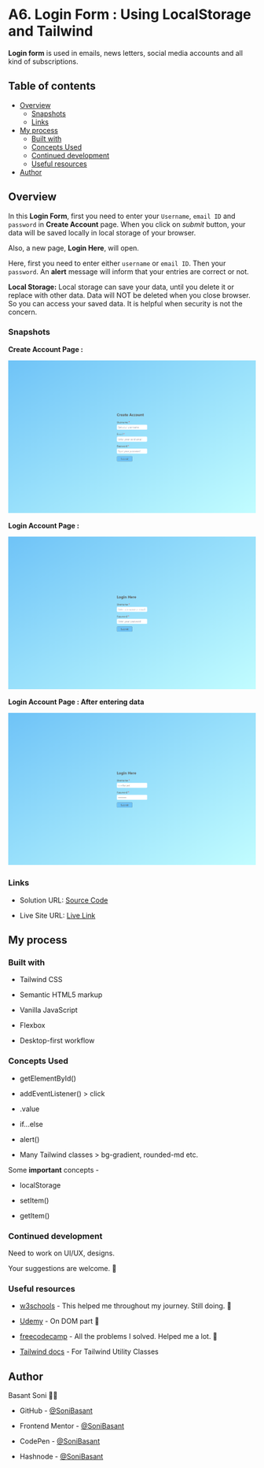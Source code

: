 # A6. Login Form : Using LocalStorage and Tailwind

**Login form** is used in emails, news letters, social media accounts and all kind of subscriptions.

## Table of contents

- [Overview](#overview)
  - [Snapshots](#snapshots)
  - [Links](#links)
- [My process](#my-process)
  - [Built with](#built-with)
  - [Concepts Used](#concepts-used)
  - [Continued development](#continued-development)
  - [Useful resources](#useful-resources)
- [Author](#author)

## Overview

In this **Login Form**, first you need to enter your `Username`, `email ID` and `password` in **Create Account** page. When you click on _submit_ button, your data will be saved locally in local storage of your browser.

Also, a new page, **Login Here**, will open.

Here, first you need to enter either `username` or `email ID`. Then your `password`. An **alert** message will inform that your entries are correct or not.

**Local Storage:** Local storage can save your data, until you delete it or replace with other data. Data will NOT be deleted when you close browser. So you can access your saved data. It is helpful when security is not the concern.

### Snapshots

**Create Account Page :**

![Login Local](Images/Login-local-snap-1.png)

**Login Account Page :**

![Login Local](Images/Login-local-snap-2.png)

**Login Account Page : After entering data**

![Login Local](Images/Login-local-snap-3.png)

### Links

- Solution URL: [Source Code](https://github.com/SoniBasant/Vanilla-JavaScript-Projects/tree/main/A6-Login-form-with-localStorage-Tailwind)

- Live Site URL: [Live Link](https://sonibasant.github.io/Vanilla-JavaScript-Projects/A6-Login-form-with-localStorage-Tailwind/src/index.html)

## My process

### Built with

- Tailwind CSS

- Semantic HTML5 markup
- Vanilla JavaScript
- Flexbox
- Desktop-first workflow

### Concepts Used

- getElementById()

- addEventListener() > click
- .value
- if...else
- alert()
- Many Tailwind classes > bg-gradient, rounded-md etc.

Some **important** concepts -

- localStorage

- setItem()
- getItem()

### Continued development

Need to work on UI/UX, designs.

Your suggestions are welcome. 🙌

### Useful resources

- [w3schools](https://www.w3schools.com) - This helped me throughout my journey. Still doing. 🙂

- [Udemy](https://www.udemy.com/course/50-projects-50-days/) - On DOM part 🤝
- [freecodecamp](https://www.freecodecamp.org/) - All the problems I solved. Helped me a lot. 🙌
- [Tailwind docs](https://tailwindcss.com/) - For Tailwind Utility Classes

## Author

Basant Soni 👨‍💻

- GitHub - [@SoniBasant](https://github.com/SoniBasant)

- Frontend Mentor - [@SoniBasant](https://www.frontendmentor.io/profile/SoniBasant)
- CodePen - [@SoniBasant](https://codepen.io/sonibasant)
- Hashnode - [@SoniBasant](https://sonibasant.hashnode.dev/)

